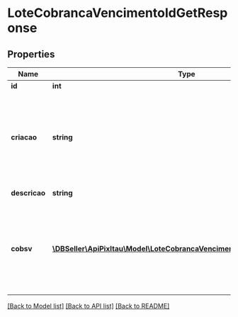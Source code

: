 # LoteCobrancaVencimentoIdGetResponse

## Properties
Name | Type | Description | Notes
------------ | ------------- | ------------- | -------------
**id** | **int** | Id do lote | 
**criacao** | **string** | Timestamp que indica o momento em que foi criado o lote. Respeita o formato definido na RFC 3339. | 
**descricao** | **string** | Descrição do lote | 
**cobsv** | [**\DBSeller\ApiPixItau\Model\LoteCobrancaVencimentoIdGetResponseCobsv[]**](LoteCobrancaVencimentoIdGetResponseCobsv.md) | Dados enviados para criação ou alteração da cobrança com vencimento via API Pix | 

[[Back to Model list]](../../README.md#documentation-for-models) [[Back to API list]](../../README.md#documentation-for-api-endpoints) [[Back to README]](../../README.md)


